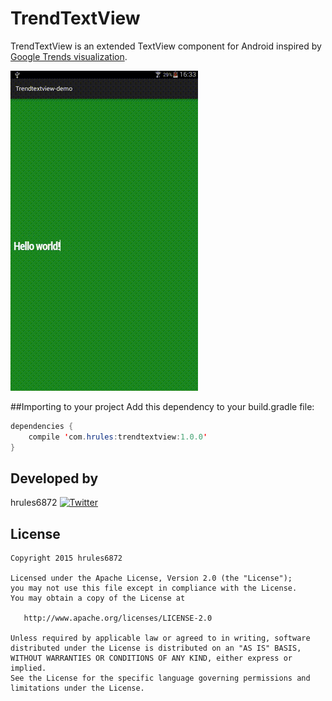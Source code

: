 TrendTextView
=====
TrendTextView is an extended TextView component for Android inspired by [Google Trends visualization](http://www.google.com/trends/hottrends/visualize).

![image](demo.gif)

##Importing to your project
Add this dependency to your build.gradle file:
```java
dependencies {
    compile 'com.hrules:trendtextview:1.0.0'
}
```

Developed by
-------
hrules6872 [![Twitter](http://img.shields.io/badge/contact-@h_rules-blue.svg?style=flat)](http://twitter.com/h_rules)

License
-------
    Copyright 2015 hrules6872

    Licensed under the Apache License, Version 2.0 (the "License");
    you may not use this file except in compliance with the License.
    You may obtain a copy of the License at

       http://www.apache.org/licenses/LICENSE-2.0

    Unless required by applicable law or agreed to in writing, software
    distributed under the License is distributed on an "AS IS" BASIS,
    WITHOUT WARRANTIES OR CONDITIONS OF ANY KIND, either express or implied.
    See the License for the specific language governing permissions and
    limitations under the License.